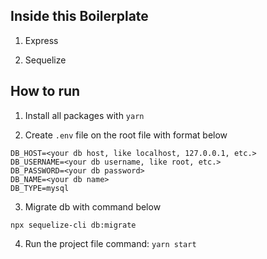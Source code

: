 ## Inside this Boilerplate

1. Express

2. Sequelize

## How to run

1. Install all packages with `yarn`

2. Create `.env` file on the root file with format below

```
DB_HOST=<your db host, like localhost, 127.0.0.1, etc.>
DB_USERNAME=<your db username, like root, etc.>
DB_PASSWORD=<your db password>
DB_NAME=<your db name>
DB_TYPE=mysql
```

3. Migrate db with command below

`npx sequelize-cli db:migrate`

4. Run the project file command: `yarn start`
